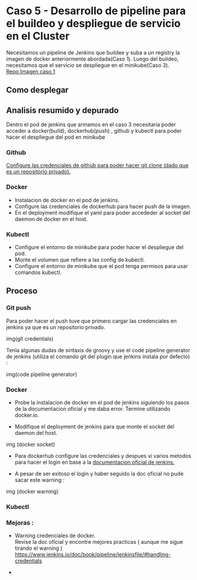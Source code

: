 # Caso 5 - Desarrollo de pipeline para el buildeo y despliegue de servicio en el Cluster
Necesitamos un pipeline de Jenkins que buildee y suba a un registry la imagen de docker anteriormente abordada(Caso 1). Luego del buildeo, necesitamos que el servicio se despliegue en el minikube(Caso 3).  
[Repo Imagen caso 1](https://github.com/Gonveliz/node-app/blob/master/Dockerfile)

## Como desplegar
## Analisis resumido y depurado

Dentro el pod de jenkins que armamos en el caso 3 necesitaria poder acceder a docker(build), dockerhub(push) , github y kubectl para poder hacer el despliegue del pod en minikube

### Github

[Configure las credenciales de github para poder hacer git clone (dado que es un repositorio privado). ](#git-push)

### Docker

* Instalacion de docker en el pod de jenkins.
* Configure las credenciales de dockerhub para hacer push de la imagen.  
* En el deployment modifique el yaml para poder accededer al socket del daemon de docker en el host. 

### Kubectl

* Configure el entorno de minikube para poder hacer el despliegue del pod.  
* Monte el volumen que refiere a las config de kubectl.
* Configure el entorno de minikube que el pod tenga permisos para usar comandos kubectl.


## Proceso

### Git push

Para poder hacer el push tuve que primero cargar las credenciales en jenkins ya que es un repositorio privado.

img(git credentials)

Tenia algunas dudas de sintaxis de groovy y use el code pipeline generator de jenkins (utiliza el comando git del plugin que jenkins instala por defecto) :

img(code pipeline generator)


### Docker

* Probe la instalacion de docker en el pod de jenkins siguiendo los pasos de la documentacion oficial y me daba error. Termine utilizando docker.io.

* Modifique el deployment de jenkins para que monte el socket del daemon del host.

img (docker socket)

* Para dockerhub configure las credenciales y despues vi varios metodos para hacer el login en base a la [documentacion oficial de jenkins.](https://www.jenkins.io/doc/book/pipeline/jenkinsfile/#handling-credentials)  

* A pesar de ser exitoso el login y haber seguido la doc oficial no pude sacar este warning : 

img (docker warning)

### Kubectl

### Mejoras : 
- Warning credenciales de docker.  
Revise la doc oficial y encontre mejores practicas ( aunque me sigue tirando el warning )
<https://www.jenkins.io/doc/book/pipeline/jenkinsfile/#handling-credentials>

-